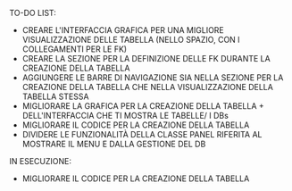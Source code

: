 TO-DO LIST:
- CREARE L'INTERFACCIA GRAFICA PER UNA MIGLIORE VISUALIZZAZIONE DELLE TABELLA (NELLO SPAZIO, CON I COLLEGAMENTI PER LE FK)
- CREARE LA SEZIONE PER LA DEFINIZIONE DELLE FK DURANTE LA CREAZIONE DELLA TABELLA
- AGGIUNGERE LE BARRE DI NAVIGAZIONE SIA NELLA SEZIONE PER LA CREAZIONE DELLA TABELLA CHE NELLA VISUALIZZAZIONE DELLA TABELLA STESSA
- MIGLIORARE LA GRAFICA PER LA CREAZIONE DELLA TABELLA + DELL'INTERFACCIA CHE TI MOSTRA LE TABELLE/ I DBs
- MIGLIORARE IL CODICE PER LA CREAZIONE DELLA TABELLA
- DIVIDERE LE FUNZIONALITÀ DELLA CLASSE PANEL RIFERITA AL MOSTRARE IL MENU E DALLA GESTIONE DEL DB

IN ESECUZIONE:
- MIGLIORARE IL CODICE PER LA CREAZIONE DELLA TABELLA